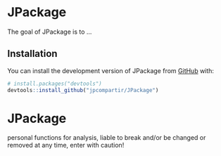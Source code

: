 # JPackage

<!-- badges: start -->
<!-- badges: end -->

The goal of JPackage is to ...

## Installation

You can install the development version of JPackage from [GitHub](https://github.com/) with:

``` r
# install.packages("devtools")
devtools::install_github("jpcompartir/JPackage")
```

# JPackage
personal functions for analysis, liable to break and/or be changed or removed at any time, enter with caution!
